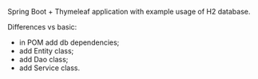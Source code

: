 Spring Boot + Thymeleaf application with example usage of H2 database.

Differences vs basic:
- in POM add db dependencies;
- add Entity class;
- add Dao class;
- add Service class. 